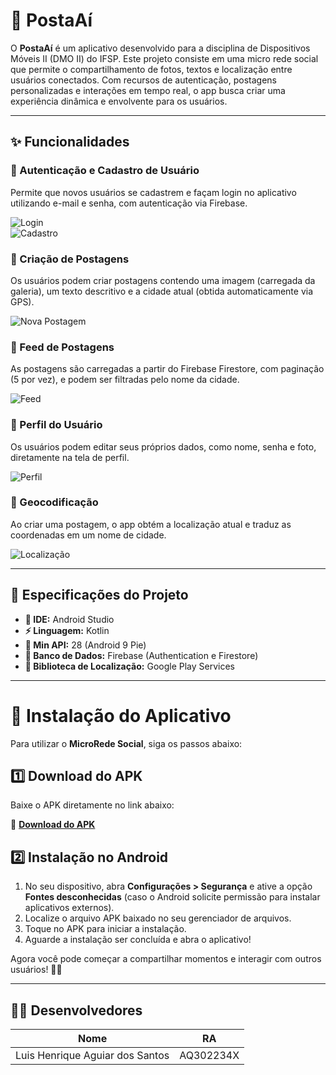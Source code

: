 # 📱 PostaAí

O **PostaAí** é um aplicativo desenvolvido para a disciplina de Dispositivos Móveis II (DMO II) do IFSP. Este projeto consiste em uma micro rede social que permite o compartilhamento de fotos, textos e localização entre usuários conectados. Com recursos de autenticação, postagens personalizadas e interações em tempo real, o app busca criar uma experiência dinâmica e envolvente para os usuários.

---

## ✨ Funcionalidades

### 🔹 Autenticação e Cadastro de Usuário  
Permite que novos usuários se cadastrem e façam login no aplicativo utilizando e-mail e senha, com autenticação via Firebase.  

![Login](app/src/main/assets/screenshots/Login.png)  
![Cadastro](app/src/main/assets/screenshots/Cadastro.png)  

### 🔹 Criação de Postagens  
Os usuários podem criar postagens contendo uma imagem (carregada da galeria), um texto descritivo e a cidade atual (obtida automaticamente via GPS).  

![Nova Postagem](app/src/main/assets/screenshots/NovaPostagem.png)  

### 🔹 Feed de Postagens  
As postagens são carregadas a partir do Firebase Firestore, com paginação (5 por vez), e podem ser filtradas pelo nome da cidade.  

![Feed](app/src/main/assets/screenshots/Feed.png)  

### 🔹 Perfil do Usuário  
Os usuários podem editar seus próprios dados, como nome, senha e foto, diretamente na tela de perfil.  

![Perfil](app/src/main/assets/screenshots/Perfil.png)  

### 🔹 Geocodificação  
Ao criar uma postagem, o app obtém a localização atual e traduz as coordenadas em um nome de cidade.  

![Localização](app/src/main/assets/screenshots/Localizacao.png)  

---

## 📌 Especificações do Projeto

- **📱 IDE:** Android Studio  
- **⚡ Linguagem:** Kotlin  
- **📲 Min API:** 28 (Android 9 Pie)  
- **📂 Banco de Dados:** Firebase (Authentication e Firestore)  
- **📍 Biblioteca de Localização:** Google Play Services  

---

# 🚀 Instalação do Aplicativo

Para utilizar o **MicroRede Social**, siga os passos abaixo:

## 1️⃣ Download do APK  
Baixe o APK diretamente no link abaixo:  

🔗 **[Download do APK](https://drive.google.com/file/d/1xdbKkavL9T0k8ho3PvVUQbV8zcwDtrS5/view?usp=sharing)**  

## 2️⃣ Instalação no Android  
1. No seu dispositivo, abra **Configurações > Segurança** e ative a opção **Fontes desconhecidas** (caso o Android solicite permissão para instalar aplicativos externos).  
2. Localize o arquivo APK baixado no seu gerenciador de arquivos.  
3. Toque no APK para iniciar a instalação.  
4. Aguarde a instalação ser concluída e abra o aplicativo!  

Agora você pode começar a compartilhar momentos e interagir com outros usuários! 🚀📱  

---

## 👨‍💻 Desenvolvedores  

| Nome | RA |  
|-------|------|  
| Luis Henrique Aguiar dos Santos | AQ302234X |  
